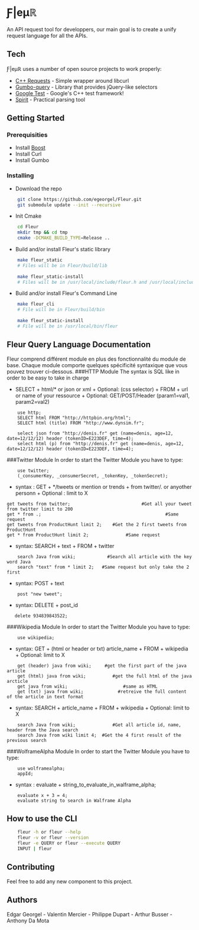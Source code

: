 # Ƒ|eµℝ
 An API request tool for developpers, our main goal is to create a unify request language for all the APIs.

## Tech
Ƒ|eµℝ uses a number of open source projects to work properly:
* [C++ Requests](https://github.com/whoshuu/cpr) - Simple wrapper around libcurl
* [Gumbo-query](https://github.com/lazytiger/gumbo-query) - Library that provides jQuery-like selectors
* [Google Test](https://github.com/google/googletest) - Google's C++ test framework!
* [Spirit](http://www.boost.org/doc/libs/1_62_0/libs/spirit/doc/html/index.html) - Practical parsing tool

## Getting Started
### Prerequisities
* Install [Boost](http://www.boost.org/doc/libs/1_61_0/more/getting_started/unix-variants.html)
* Install Curl
* Install Gumbo

### Installing
* Download the repo
```sh
    git clone https://github.com/egeorgel/Fleur.git
    git submodule update --init --recursive
```
* Init Cmake
```sh
    cd Fleur
    mkdir tmp && cd tmp
    cmake -DCMAKE_BUILD_TYPE=Release ..
```

* Build and/or install Fleur's static library
```sh
    make fleur_static
    # Files will be in Fleur/build/lib
    
    make fleur_static-install
    # Files will be in /usr/local/include/fleur.h and /usr/local/include/libfleur.a
```

* Build and/or install Fleur's Command Line
```sh
    make fleur_cli
    # File will be in Fleur/build/bin
    
    make fleur_static-install
    # File will be in /usr/local/bin/fleur
```
 
## Fleur Query Language Documentation 
Fleur comprend différent module en plus des fonctionnalité du module de base.
Chaque module comporte quelques spécificité syntaxique que vous pouvez trouver ci-dessous.
###HTTP Module
The syntax is SQL like in order to be easy to take in charge
* SELECT + html/* or json or xml + Optional: (css selector) + FROM + url or name of your ressource + Optional: GET/POST/Header (param1=val1, param2=val2)
```fql
    use http;  
    SELECT html FROM "http://httpbin.org/html";
    SELECT html (title) FROM "http://www.dynsim.fr";
    
    select json from "http://denis.fr" get (name=denis, age=12, date=12/12/12) header (tokenID=E223DEF, time=4);
    select html (p) from "http://denis.fr" get (name=denis, age=12, date=12/12/12) header (tokenID=E223DEF, time=4);
```

###Twitter Module
In order to start the Twitter Module you have to type:
```fql
    use twitter;
    (_consumerKey, _consumerSecret, _tokenKey, _tokenSecret);
```
* syntax : GET + */tweets or mention or trends + from twitter/. or anyother personn + Optional : limit to X
```fql
get tweets from twitter;                           #Get all your tweet from twitter limit to 200
get * from .;                                               #Same request
get tweets from ProductHunt limit 2;    #Get the 2 first tweets from ProductHunt   
get * from ProductHunt limit 2;              #Same request
```
* syntax: SEARCH + text + FROM + twitter
```fql
    search Java from wiki;            #Search all article with the key word Java
    search "text" from * limit 2;   #Same request but only take the 2 first
```
* syntax: POST + text
```fql
    post "new tweet";
```
* syntax: DELETE + post_id
```fql
   delete 934839843522;
```
###Wikipedia Module
In order to start the Twitter Module you have to type:
```fql
    use wikipedia;
```
* syntax: GET + (html or header or txt) article_name + FROM + wikipedia + Optional: limit to X
```fql
    get (header) java from wiki;     #get the first part of the java article 
    get (html) java from wiki;          #get the full html of the java arcticle
    get java from wiki;                     #same as HTML
    get (txt) java from wiki;             #retreive the full content of the article in text format
```

* syntax: SEARCH + article_name + FROM + wikipedia + Optional: limit to X
```fql
    search Java from wiki;              #Get all article id, name, header from the Java search
    search Java from wiki limit 4;  #Get the 4 first result of the previous search
```
###WolframeAlpha Module
In order to start the Twitter Module you have to type:
```fql
    use wolframealpha;
    appId;
```
* syntax : evaluate + string_to_evaluate_in_walframe_alpha;
```fql
    evaluate x + 3 = 4;
    evaluate string to search in Walframe Alpha
```
 


## How to use the CLI
```sh
    fleur -h or fleur --help
    fleur -v or fleur --version
    fleur -e QUERY or fleur --execute QUERY
    INPUT | fleur
```
 
## Contributing
Feel free to add any new component to this project.

## Authors
Edgar Georgel - Valentin Mercier - Philippe Dupart - Arthur Busser - Anthony Da Mota
